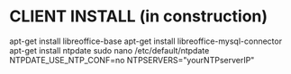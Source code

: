 # CLIENT INSTALL (in construction)

apt-get install libreoffice-base
apt-get install libreoffice-mysql-connector
apt-get install ntpdate
sudo nano /etc/default/ntpdate
	NTPDATE_USE_NTP_CONF=no
	NTPSERVERS="yourNTPserverIP"

